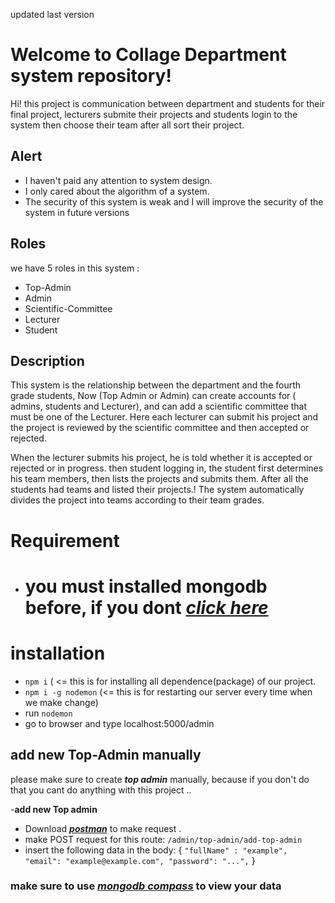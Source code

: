 updated last version

# Welcome to Collage Department system repository!

Hi! this project is communication between department and students for their final project,
lecturers submite their projects and students login to the system then choose their team after all sort
their project.

## Alert

- I haven't paid any attention to system design.
- I only cared about the algorithm of a system.
- The security of this system is weak and I will improve the security of the system in future versions

## Roles

we have 5 roles in this system :

- Top-Admin
- Admin
- Scientific-Committee
- Lecturer
- Student

## Description

This system is the relationship between the department and the fourth grade students,
Now (Top Admin or Admin) can create accounts for ( admins, students and Lecturer), and can add a scientific committee that must be one of the Lecturer.
Here each lecturer can submit his project and the project is reviewed by the scientific committee and then accepted or rejected.

When the lecturer submits his project, he is told whether it is accepted or rejected or in progress.
then student logging in, the student first determines his team members, then lists the projects and submits them.
After all the students had teams and listed their projects.!
The system automatically divides the project into teams according to their team grades.

# Requirement

- # you must installed mongodb before, if you dont [**_click here_**](https://youtu.be/RWXfX9DsLfY)

# installation

- `npm i` ( <= this is for installing all dependence(package) of our project.
- `npm i -g nodemon` (<= this is for restarting our server every time when we make change)
- run `nodemon`
- go to browser and type localhost:5000/admin

## add new Top-Admin manually

please make sure to create **_top admin_** manually, because if you don't do that you cant do anything with this project ..

-**add new Top admin**

- Download [**_postman_**](https://www.postman.com/downloads/) to make request .
- make POST request for this route: `/admin/top-admin/add-top-admin`
- insert the following data in the body:
  {
  `"fullName" : "example", "email": "example@example.com", "password": "...",`
  }

### make sure to use [**_mongodb compass_**](https://www.mongodb.com/try/download/compass) to view your data
